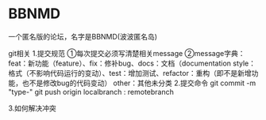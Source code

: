 # BBNMD
一个匿名版的论坛，名字是BBNMD(波波匿名岛)

git相关
1.提交规范
  ①每次提交必须写清楚相关message 
  ②message字典：
  feat：新功能（feature）、fix：修补bug、docs：文档（documentation
  style： 格式（不影响代码运行的变动）、test：增加测试、refactor：重构（即不是新增功能，也不是修改bug的代码变动）
  other：其他未分类
2.提交命令
  git commit -m "type-<otherMessage>"
  git push origin localbranch : remotebranch

3.如何解决冲突
   
